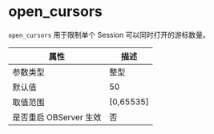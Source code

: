 open_cursors
=================================

`open_cursors` 用于限制单个 Session 可以同时打开的游标数量。

|        属性        |     描述      |
|------------------|-------------|
| 参数类型             | 整型          |
| 默认值              | 50          |
| 取值范围             | \[0,65535\] |
| 是否重启 OBServer 生效 | 否           |
